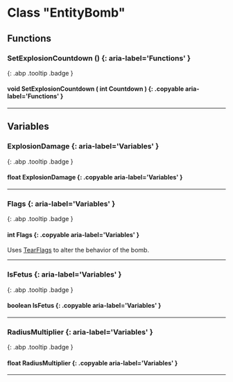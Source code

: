 # Class "EntityBomb"
## Functions
### SetExplosionCountdown () {: aria-label='Functions' }
[ ](#){: .abp .tooltip .badge }
#### void SetExplosionCountdown ( int Countdown ) {: .copyable aria-label='Functions' }

___ 
## Variables
### ExplosionDamage {: aria-label='Variables' }
[ ](#){: .abp .tooltip .badge }
#### float ExplosionDamage  {: .copyable aria-label='Variables' }

___ 
### Flags {: aria-label='Variables' }
[ ](#){: .abp .tooltip .badge }
#### int Flags  {: .copyable aria-label='Variables' }

Uses [TearFlags](../enums/TearFlags) to alter the behavior of the bomb.
___ 
### IsFetus {: aria-label='Variables' }
[ ](#){: .abp .tooltip .badge }
#### boolean IsFetus  {: .copyable aria-label='Variables' }

___ 
### RadiusMultiplier {: aria-label='Variables' }
[ ](#){: .abp .tooltip .badge }
#### float RadiusMultiplier  {: .copyable aria-label='Variables' }

___ 
